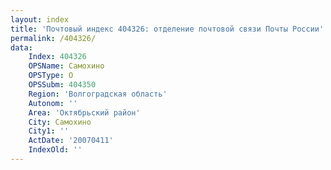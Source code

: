 ```yaml
---
layout: index
title: 'Почтовый индекс 404326: отделение почтовой связи Почты России'
permalink: /404326/
data:
    Index: 404326
    OPSName: Самохино
    OPSType: О
    OPSSubm: 404350
    Region: 'Волгоградская область'
    Autonom: ''
    Area: 'Октябрьский район'
    City: Самохино
    City1: ''
    ActDate: '20070411'
    IndexOld: ''
---
```

